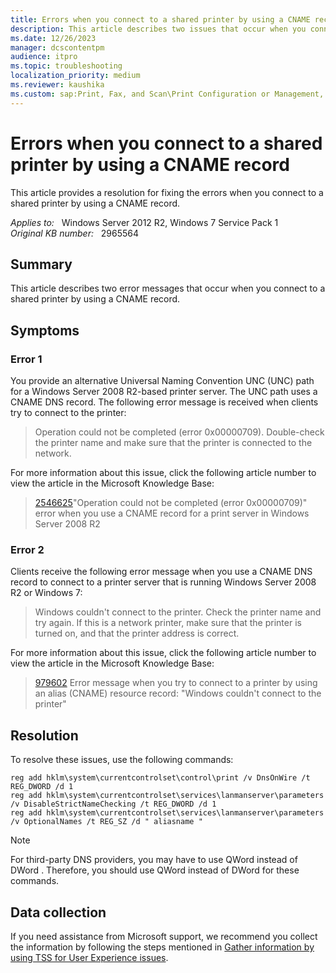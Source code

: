 ```yaml
---
title: Errors when you connect to a shared printer by using a CNAME record
description: This article describes two issues that occur when you connect to a shared printer by using a CNAME record
ms.date: 12/26/2023
manager: dcscontentpm
audience: itpro
ms.topic: troubleshooting
localization_priority: medium
ms.reviewer: kaushika
ms.custom: sap:Print, Fax, and Scan\Print Configuration or Management, csstroubleshoot
---
```

# Errors when you connect to a shared printer by using a CNAME record

This article provides a resolution for fixing the errors when you connect to a shared printer by using a CNAME record.

_Applies to:_ &nbsp; Windows Server 2012 R2, Windows 7 Service Pack 1  
_Original KB number:_ &nbsp; 2965564

## Summary

This article describes two error messages that occur when you connect to a shared printer by using a CNAME record.

## Symptoms

### Error 1

You provide an alternative Universal Naming Convention UNC (UNC) path for a Windows Server 2008 R2-based printer server. The UNC path uses a CNAME DNS record. The following error message is received when clients try to connect to the printer:  
>Operation could not be completed (error 0x00000709). Double-check the printer name and make sure that the printer is connected to the network.  

 For more information about this issue, click the following article number to view the article in the Microsoft Knowledge Base:  
> [2546625](https://support.microsoft.com/help/2546625)"Operation could not be completed (error 0x00000709)" error when you use a CNAME record for a print server in Windows Server 2008 R2  

### Error 2

Clients receive the following error message when you use a CNAME DNS record to connect to a printer server that is running Windows Server 2008 R2 or Windows 7:  
>Windows couldn't connect to the printer. Check the printer name and try again. If this is a network printer, make sure that the printer is turned on, and that the printer address is correct.  

 For more information about this issue, click the following article number to view the article in the Microsoft Knowledge Base:  
>[979602](https://support.microsoft.com/help/979602) Error message when you try to connect to a printer by using an alias (CNAME) resource record: "Windows couldn't connect to the printer"  

## Resolution

To resolve these issues, use the following commands:
```
reg add hklm\system\currentcontrolset\control\print /v DnsOnWire /t REG_DWORD /d 1
reg add hklm\system\currentcontrolset\services\lanmanserver\parameters /v DisableStrictNameChecking /t REG_DWORD /d 1
reg add hklm\system\currentcontrolset\services\lanmanserver\parameters /v OptionalNames /t REG_SZ /d " aliasname "
```

> [!NOTE]
>  For third-party DNS providers, you may have to use QWord instead of DWord . Therefore, you should use QWord instead of DWord for these commands.

## Data collection

If you need assistance from Microsoft support, we recommend you collect the information by following the steps mentioned in [Gather information by using TSS for User Experience issues](../windows-troubleshooters/gather-information-using-tss-user-experience.md#printing).
